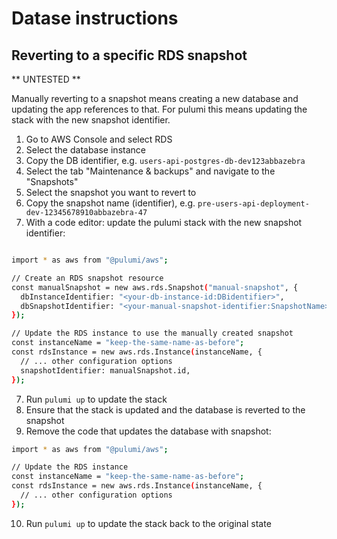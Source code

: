 # Datase instructions

## Reverting to a specific RDS snapshot

** UNTESTED **

Manually reverting to a snapshot means creating a new database and updating the app references to that. For pulumi this means updating the stack with the new snapshot identifier.

1. Go to AWS Console and select RDS
2. Select the database instance
3. Copy the DB identifier, e.g. `users-api-postgres-db-dev123abbazebra`
4. Select the tab "Maintenance & backups" and navigate to the "Snapshots"
5. Select the snapshot you want to revert to
6. Copy the snapshot name (identifier), e.g. `pre-users-api-deployment-dev-12345678910abbazebra-47`
7. With a code editor: update the pulumi stack with the new snapshot identifier:

```bash

import * as aws from "@pulumi/aws";

// Create an RDS snapshot resource
const manualSnapshot = new aws.rds.Snapshot("manual-snapshot", {
  dbInstanceIdentifier: "<your-db-instance-id:DBidentifier>",
  dbSnapshotIdentifier: "<your-manual-snapshot-identifier:SnapshotName>",
});

// Update the RDS instance to use the manually created snapshot
const instanceName = "keep-the-same-name-as-before";
const rdsInstance = new aws.rds.Instance(instanceName, {
  // ... other configuration options
  snapshotIdentifier: manualSnapshot.id,
});

```

7. Run `pulumi up` to update the stack
8. Ensure that the stack is updated and the database is reverted to the snapshot
9. Remove the code that updates the database with snapshot:

```bash
import * as aws from "@pulumi/aws";

// Update the RDS instance
const instanceName = "keep-the-same-name-as-before";
const rdsInstance = new aws.rds.Instance(instanceName, {
  // ... other configuration options
});
```

10. Run `pulumi up` to update the stack back to the original state
